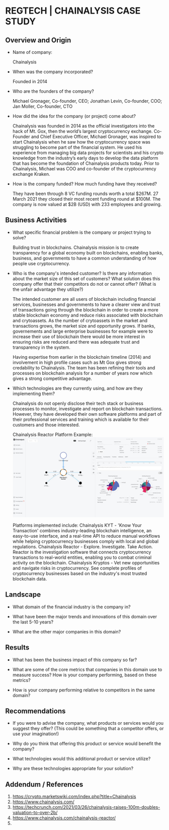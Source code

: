 # REGTECH | CHAINALYSIS CASE STUDY

## Overview and Origin

* Name of company: 

    Chainalysis

* When was the company incorporated? 

    Founded in 2014

* Who are the founders of the company?
    
    Michael Gronager, Co-founder, CEO; Jonathan Levin, Co-founder, COO; Jan Moller, Co-founder, CTO

* How did the idea for the company (or project) come about?

    Chainalysis was founded in 2014 as the official investigators into the hack of Mt. Gox, then the world’s largest cryptocurrency exchange.
    Co-Founder and Chief Executive Officer, Michael Gronager, was inspired to start Chainalysis when he saw how the cryptocurrency space was struggling to become part of the financial system. He used his experience from managing big data projects for scientists and his crypto knowledge from the industry’s early days to develop the data platform that has become the foundation of Chainalysis products today. Prior to Chainalysis, Michael was COO and co-founder of the cryptocurrency exchange Kraken.

* How is the company funded? How much funding have they received?
   
    They have been through 8 VC funding rounds worth a total $267M. 
    27 March 2021 they closed their most recent funding round at $100M.
    The company is now valued at $2B (USD) with 233 employees and growing.

## Business Activities

* What specific financial problem is the company or project trying to solve?

    Building trust in blockchains.
    Chainalysis mission is to create transparency for a global economy built on blockchains, enabling banks, business, and governments to have a common understanding of how people use cryptocurrency.

* Who is the company's intended customer?  Is there any information about the market size of this set of customers?
What solution does this company offer that their competitors do not or cannot offer? (What is the unfair advantage they utilize?)

    The intended customer are all users of blockchain including financial services, businesses and governments to have a clearer view and trust of transactions going through the blockchain in order to create a more stable blockchain economy and reduce risks associated with blockchain and crytoassets.
    As the number of crytoassets in the market and transactions grows, the market size and opportunity grows. If banks, governements and large enterprise businesses for example were to increase their use of blockchain there would be more interest in ensuring risks are reduced and there was adequate trust and transparency in the system.

    Having expertise from earlier in the blockchain timeline (2014) and involvement in high profile cases such as Mt Gox gives strong credability to Chainalysis. The team has been refining their tools and processes on blockchain analysis for a number of years now which gives a strong competitive advantage.

* Which technologies are they currently using, and how are they implementing them?

    Chainalysis do not openly disclose their tech stack or business processes to monitor, investigate and report on blockchain transactions. However, they have developed their own software platforms and part of their professional services and training which is available for their customers and those interested.

    Chainalysis Reactor Platform Example:
    ![Chainalysis Reactor Image](Chainalysis%20Reactor%20Image.jpg)

    Platforms implemented include:
    Chainalysis KYT - 'Know Your Transaction' combines industry-leading blockchain intelligence, an easy-to-use interface, and a real-time API to reduce manual workflows while helping cryptocurrency businesses comply with local and global regulations.
    Chainalysis Reactor - Explore. Investigate. Take Action. Reactor is the investigation software that connects cryptocurrency transactions to real-world entities, enabling you to combat criminal activity on the blockchain.
    Chainalysis Kryptos - Vet new opportunities and navigate risks in cryptocurrency. See complete profiles of cryptocurrency businesses based on the industry's most trusted blockchain data.


## Landscape

* What domain of the financial industry is the company in?

* What have been the major trends and innovations of this domain over the last 5-10 years?

* What are the other major companies in this domain?


## Results

* What has been the business impact of this company so far?

* What are some of the core metrics that companies in this domain use to measure success? How is your company performing, based on these metrics?

* How is your company performing relative to competitors in the same domain?


## Recommendations

* If you were to advise the company, what products or services would you suggest they offer? (This could be something that a competitor offers, or use your imagination!)

* Why do you think that offering this product or service would benefit the company?

* What technologies would this additional product or service utilize?

* Why are these technologies appropriate for your solution?



## Addendum / References
1. https://crypto.marketswiki.com/index.php?title=Chainalysis
2. https://www.chainalysis.com/
3. https://techcrunch.com/2021/03/26/chainalysis-raises-100m-doubles-valuation-to-over-2b/
4. https://www.chainalysis.com/chainalysis-reactor/
5. 


